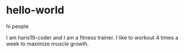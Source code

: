 # hello-world
hi people

I am haris19-coder and I am a fitness trainer.
I like to workout 4 times a week to maximize muscle growth.
